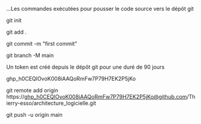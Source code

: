 …Les commandes exécutées pour pousser le code source vers le dépôt git

git init

git add .

git commit -m "first commit"

git branch -M main

Un token est créé depuis le dépôt git pour une duré de 90 jours

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

git remote add origin https://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@github.com/Thierry-esso/architecture_logicielle.git

git push -u origin main

